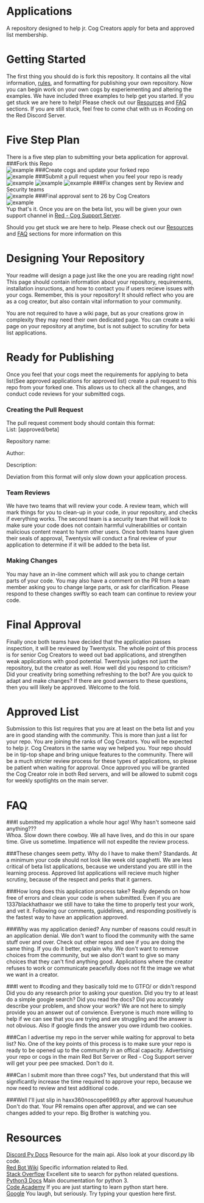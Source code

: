 # Applications
A repository designed to help jr. Cog Creators apply for beta and approved list membership. 

# Getting Started
The first thing you should do is fork this repository. It contains all the vital information, [rules](http://twentysix26.github.io/Red-Docs/red_cog_how_to_publish/), and formatting for publishing your own repository. Now you can begin work on your own cogs by experiementing and altering the examples. We have included three examples to help get you started. If you get stuck we are here to help! Please check out our [Resources](https://github.com/Cog-Creators/Applications/blob/master/README.md#resources) and [FAQ](https://github.com/Cog-Creators/Applications/blob/master/README.md#faq) sections. If you are still stuck, feel free to come chat with us in #coding on the Red Discord Server.

# Five Step Plan
There is a five step plan to submitting your beta application for approval.  
###Fork this Repo  
![example](https://i.gyazo.com/5be2c6b3522485e2d969873f4dd262a1.png)
###Create cogs and update your forked repo  
![example](https://i.gyazo.com/6294e724347fbffe2ebde1a5b11b57ab.png)
###Submit a pull request when you feel your repo is ready  
![example](https://i.gyazo.com/c3a5a1cf89c99fa5a93539659ac70233.png)
![example](https://i.gyazo.com/5cc7177824eba55046463f2b455b1e1f.png)
![example](https://i.gyazo.com/d1a0381df4aee274b2791e58031979b8.png)
###Fix changes sent by Review and Security teams  
![example](https://i.gyazo.com/3dbbc20e6b872bcfdc323e9c81e7fced.png)
###Final approval sent to 26 by Cog Creators  
![example](https://avatars0.githubusercontent.com/u/6267772?v=3&s=400)  
Yup that's it. Once you are on the beta list, you will be given your own support channel in [Red - Cog Support Server](https://discord.gg/waChvjH).



Should you get stuck we are here to help. Please check out our [Resources](https://github.com/Cog-Creators/Applications/blob/master/README.md#resources) and [FAQ](https://github.com/Cog-Creators/Applications/blob/master/README.md#faq) sections for more information on this

# Designing Your Repository
Your readme will design a page just like the one you are reading right now! This page should contain information about your repository, requirements, installation insructions, and how to contact you if users recieve issues with your cogs. Remember, this is your repository! It should reflect who you are as a cog creator, but also contain vital information to your community.

You are not required to have a wiki page, but as your creations grow in complexity they may need their own dedicated page. You can create a wiki page on your repository at anytime, but is not subject to scrutiny for beta list applications.  
# Ready for Publishing
Once you feel that your cogs meet the requirements for applying to beta list(See approved applications for approved list) create a pull request to this repo from your forked one. This allows us to check all the changes, and conduct code reviews for your submitted cogs.
### Creating the Pull Request
The pull request comment body should contain this format:  
List: [approved/beta]

Repository name:

Author:

Description:

Deviation from this format will only slow down your application process. 
### Team Reviews
We have two teams that will review your code. A review team, which will mark things for you to clean-up in your code, in your repository, and checks if everything works. The second team is a security team that will look to make sure your code does not contain harmful vulnerabilities or contain malicious content meant to harm other users. Once both teams have given their seals of approval, Twentysix will conduct a final review of your application to determine if it will be added to the beta list.
### Making Changes
You may have an in-line comment which will ask you to change certain parts of your code. You may also have a comment on the PR from a team member asking you to change large parts, or ask for clarification. Please respond to these changes swiftly so each team can continue to review your code.
# Final Approval
Finally once both teams have decided that the application passes inspection, it will be reviewed by Twentysix. The whole point of this process is for senior Cog Creators to weed out bad applications, and strengthen weak applications with good potential. Twentysix judges not just the repository, but the creator as well. How well did you respond to criticism? Did your creativity bring something refreshing to the bot? Are you quick to adapt and make changes? If there are good awnsers to these questions, then you will likely be approved. Welcome to the fold.
# Approved List
Submission to this list requires that you are at least on the beta list and you are in good standing with the community. This is more than just a list for your repo. You are joining the ranks of Cog Creators. You will be expected to help jr. Cog Creators in the same way we helped you. Your repo should be in tip-top shape and bring unique features to the community. There will be a much stricter review process for these types of applications, so please be patient when waiting for approval. Once approved you will be granted the Cog Creator role in both Red servers, and will be allowed to submit cogs for weekly spotlights on the main server.
# FAQ
###I submitted my application a whole hour ago! Why hasn't someone said anything???  
Whoa. Slow down there cowboy. We all have lives, and do this in our spare time. Give us sometime. Impatience will not expedite the review process.

###These changes seem petty. Why do I have to make them?
Standards. At a minimum your code should not look like week old spaghetti. We are less critical of beta list applications, because we understand you are still in the learning process. Approved list applications will recieve much higher scrutiny, because of the respect and perks that it garners. 

###How long does this application process take?
Really depends on how free of errors and clean your code is when submitted. Even if you are 1337blackhathaxor we still have to take the time to properly test your work, and vet it. Following our comments, guidelines, and responding positively is the fastest way to have an application approved.

###Why was my application denied?
Any number of reasons could result in an application denial. We don't want to flood the community with the same stuff over and over. Check out other repos and see if you are doing the same thing. If you do it better, explain why. We don't want to remove choices from the community, but we also don't want to give so many choices that they can't find anything good. Applications where the creator refuses to work or communicate peacefully does not fit the image we what we want in a creator.

###I went to #coding and they basically told me to GTFO/ or didn't respond
Did you do any research prior to asking your question. Did you try to at least do a simple google search? Did you read the docs? Did you accurately describe your problem, and show your work? We are not here to simply provide you an answer out of convience. Everyone is much more willing to help if we can see that you are trying and are struggling and the answer is not obvious. Also if google finds the answer you owe irdumb two cookies.

###Can I advertise my repo in the server while waiting for approval to beta list?
No. One of the key points of this process is to make sure your repo is ready to be opened up to the community in an offical capacity. Advertising your repo or cogs in the main Red Bot Server or Red - Cog Support server will get your pee pee smacked. Don't do it.

###Can I submit more than three cogs?
Yes, but understand that this will significantly increase the time required to approve your repo, because we now need to review and test additional code.

###Well I'll just slip in haxx360noscope6969.py after approval hueueuhue
Don't do that. Your PR remains open after approval, and we can see changes added to your repo. Big Brother is watching you.

# Resources
[Discord Py Docs](http://rapptz.github.io/discord.py/api.html) Resource for the main api. Also look at your discord.py lib code.  
[Red Bot Wiki](https://twentysix26.github.io/Red-Docs/) Specific information related to Red.  
[Stack Overflow](http://stackoverflow.com/) Excellent site to search for python related questions.  
[Python3 Docs](https://docs.python.org/3/) Main documentation for python 3.  
[Code Academy](https://www.codecademy.com/learn/python) If you are just starting to learn python start here.  
[Google](https://www.google.com/) You laugh, but seriously. Try typing your question here first.
